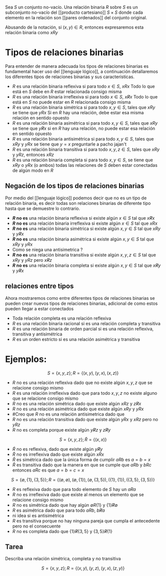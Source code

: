Sea $S$ un conjunto no-vacío. Una relación binaria $R$ sobre $S$ es un subconjunto no-vacío del [[producto cartesiano]] $S \times S$ donde cada elemento en la relación son [[pares ordenados]] del conjunto original.

Abusando de la notación, si $(x,y) \in R$, entonces expresaremos esta relación binaria como $xRy$
# Tipos de relaciones binarias

Para entender de manera adecuada los tipos de relaciones binarias es fundamental hacer uso del [[lenguaje lógico]], a continuación detallaremos los diferentes tipos de relaciones binarias y sus características.

- $R$ es una relación binaria reflexiva si para todo $x \in S$, $xRx$
	Todo lo que está en $S$ debe en $R$ estar relacionada consigo misma
- $R$ es una relación binaria irreflexiva si para todo $x \in S$, $x\not Rx$
	Todo lo que está en $S$ no puede estar en $R$ relacionada consigo misma
- $R$ es una relación binaria simétrica si para todo $x,y \in S$, tales que $xRy$ se tiene que $yRx$
	Si en $R$ hay una relación, debe estar esa misma relación en sentido opuesto
- $R$ es una relación binaria asimétrica si para todo $x,y \in S$, tales que $xRy$ se tiene que $y\not R x$
	si en $R$ hay una relación, no puede estar esa relación en sentido opuesto
- $R$ es una relación binaria antisimétrica si para todo $x,y \in S$, tales que $xRy$ y $yRx$ se tiene que $y = x$
	preguntarle a pacho jajan't
- $R$ es una relación binaria transitiva si para todo $x,y,z \in S$, tales que $xRy$ y $yRz$, entonces $xRz$
- $R$ es una relación binaria completa si para todo $x,y \in S$, se tiene que $xRy$ o $yRx$ (o ambos)
	todas las relaciones de $S$ deben estar conectadas de algún modo en $R$ 
## Negación de los tipos de relaciones binarias

Por medio del [[lenguaje lógico]] podemos decir que no es un tipo de relación binaria, es decir todas son relaciones binarias de diferente tipo hasta que se demuestre lo contrario.

- **$R$ no es** una relación binaria reflexiva si existe algún $x\in S$ tal que $x\not R x$
- **$R$ no es** una relación binaria irreflexiva si existe algún $x\in S$ tal que $xRx$
- **$R$ no es** una relación binaria simétrica si existe algún $x,y\in S$ tal que $xR y$ y $y\not R x$
- **$R$ no es** una relación binaria asimétrica si existe algún $x,y\in S$ tal que $x R y$ y $yRx$
-  Como se niega una antisimetrica ?
- **$R$ no es** una relación binaria transitiva si existe algún $x,y,z\in S$ tal que $x R y$ y $yRz$ pero $x\not R z$
- **$R$ no es** una relación binaria completa si existe algún $x,y\in S$ tal que $x\not R y$ y $y\not R x$
## relaciones entre tipos

Ahora mostraremos como entre diferentes tipos de relaciones binarias se pueden crear nuevos tipos de relaciones binarias, adicional de como estos pueden llegar a estar conectados

- Toda relación completa es una relación reflexiva
- $R$ es una relación binaria racional si es una relación completa y transitiva
- $R$ es una relación binaria de orden parcial si es una relación reflexiva, transitiva y antisimétrica
- $R$ es un orden estricto si es una relación asimétrica y transitiva
# Ejemplos:

$$
S = \{x,y,z\}; R = \{(x,y), (y,x),(x,z)\}
$$
- $R$ no es una relación reflexiva dado que no existe algún $x,y,z$ que se relacione consigo mismo
- $R$ es una relación irreflexiva dado que para todo $x,y,z$ no existe alguno que se relacione consigo mismo
- $R$ no es una relación simétrica dado que existe algún $xRz$ y $z \not R x$
- $R$ no es una relación asimétrica dado que existe algún $xRy$ y $yRx$
- #Creo que $R$ no es una relación antisimetrica dado que 
- $R$ no es una relación transitiva dado que existe algún $yRx$ y $xRz$ pero no $yRz$
- $R$ no es completa porque existe algún $y\not Rz$ y $z\not R y$

$$
S = \{x,y,z\}; \tilde{R} = \{(x,x)\}
$$
- $\tilde{R}$ no es reflexiva, dado que existe algún $y\not Ry$
- $\tilde{R}$ no es irreflexiva dado que existe algún $xRx$
- $\tilde{R}$ es simétrica dado que la única forma de cumplir $aRb$ es $a=b=x$
- $\tilde{R}$ es transitiva dado que la manera en que se cumple que $aRb$ y $bRc$ entonces $aRc$ es que $a=b=c=x$

$$
S = \{\emptyset, \{1\}, \{3,5\} \}; R = \{(\emptyset, \emptyset), (\emptyset,\{1\}), (\emptyset, \{3,5\}), (\{1\},\{1\}), (\{3,5\},\{3,5\})\}
$$
- $R$ es reflexiva dado que para todo elemento de $S$ hay un $aRa$
- $R$ no es irreflexiva dado que existe al menos un elemento que se relacione consigo mismo
- $R$ no es simétrica dado que hay algún $\emptyset R \{1\}$ y $\{1\}\not R \emptyset$
- $R$ es asimétrica dado que para todo $aRb$, $b\not R a$ 
- ni idea si es antisimétrica
- $R$ es transitiva porque no hay ninguna pareja que cumpla el antecedente pero no el consecuente
- $R$ no es completa dado que $\{1\} \not R \{3,5\}$ y $\{3,5\} \not R \{1\}$ 

## Tarea

Describa una relación simétrica, completa y no transitiva

$$
S = \{x,y,z\}; R = \{(x,y),(y,z),(y,x),(z,y)\}
$$
